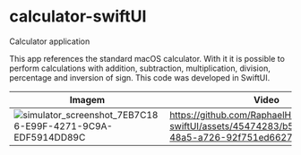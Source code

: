 # calculator-swiftUI
Calculator application

This app references the standard macOS calculator. With it it is possible to perform calculations with addition, subtraction, multiplication, division, percentage and inversion of sign. This code was developed in SwiftUI.

| Imagem | Video | 
| ------ | ----- |
| ![simulator_screenshot_7EB7C186-E99F-4271-9C9A-EDF5914DD89C](https://github.com/RaphaelHenriq/calculator-swiftUI/assets/45474283/a465d2f4-e090-4cae-93f0-b323f26155e0) | https://github.com/RaphaelHenriq/calculator-swiftUI/assets/45474283/b59a2db1-6260-48a5-a726-92f751ed6627




